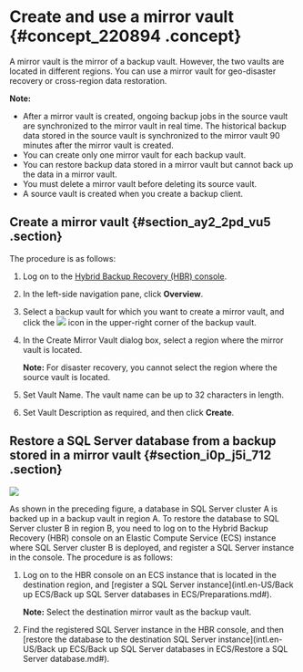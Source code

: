 # Create and use a mirror vault {#concept_220894 .concept}

A mirror vault is the mirror of a backup vault. However, the two vaults are located in different regions. You can use a mirror vault for geo-disaster recovery or cross-region data restoration.

**Note:** 

-   After a mirror vault is created, ongoing backup jobs in the source vault are synchronized to the mirror vault in real time. The historical backup data stored in the source vault is synchronized to the mirror vault 90 minutes after the mirror vault is created.
-   You can create only one mirror vault for each backup vault.
-   You can restore backup data stored in a mirror vault but cannot back up the data in a mirror vault.
-   You must delete a mirror vault before deleting its source vault.
-   A source vault is created when you create a backup client.

## Create a mirror vault {#section_ay2_2pd_vu5 .section}

The procedure is as follows:

1.  Log on to the [Hybrid Backup Recovery \(HBR\) console](https://hbr.console.aliyun.com).
2.  In the left-side navigation pane, click **Overview**.
3.  Select a backup vault for which you want to create a mirror vault, and click the ![](http://static-aliyun-doc.oss-cn-hangzhou.aliyuncs.com/assets/img/132497/156894553339694_en-US.png) icon in the upper-right corner of the backup vault.
4.  In the Create Mirror Vault dialog box, select a region where the mirror vault is located.

    **Note:** For disaster recovery, you cannot select the region where the source vault is located.

5.  Set Vault Name. The vault name can be up to 32 characters in length.
6.  Set Vault Description as required, and then click **Create**.

## Restore a SQL Server database from a backup stored in a mirror vault {#section_i0p_j5i_712 .section}

![](http://static-aliyun-doc.oss-cn-hangzhou.aliyuncs.com/assets/img/187890/156894553360303_en-US.jpg)

As shown in the preceding figure, a database in SQL Server cluster A is backed up in a backup vault in region A. To restore the database to SQL Server cluster B in region B, you need to log on to the Hybrid Backup Recovery \(HBR\) console on an Elastic Compute Service \(ECS\) instance where SQL Server cluster B is deployed, and register a SQL Server instance in the console. The procedure is as follows:

1.  Log on to the HBR console on an ECS instance that is located in the destination region, and [register a SQL Server instance](intl.en-US/Back up ECS/Back up SQL Server databases in ECS/Preparations.md#).

    **Note:** Select the destination mirror vault as the backup vault.

2.  Find the registered SQL Server instance in the HBR console, and then [restore the database to the destination SQL Server instance](intl.en-US/Back up ECS/Back up SQL Server databases in ECS/Restore a SQL Server database.md#).


